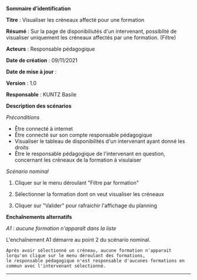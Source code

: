 **Sommaire d’identification**

  **Titre** : Visualiser les créneaux affecté pour une formation

  **Résumé** : Sur la page de disponibiliutés d'un intervenant, possiblité de visualiser uniquement les créneaux affectés par une formation. (Filtre)

  **Acteurs** : Responsable pédagogique

  **Date de création** : 09/11/2021

  **Date de mise à jour**  : 

  **Version** : 1.0

  **Responsable** : KUNTZ Basile



**Description des scénarios**

*Préconditions*

- Être connecté à internet
- Être connecté sur son compte responsable pédagogique
- Visualiser le tableau de disponibilités d'un intervenant ayant donné les droits
- Être le responsable pédagogique de l'intervenant en question, concernant les créneaux de la formation à visulaiser

*Scénario nominal*

1. Cliquer sur le menu déroulant "Filtre par formation"

2. Sélectionner la formation dont on veut visualiser les créneaux

3. Cliquer sur "Valider" pour rafraichir l'affichage du planning



**Enchaînements alternatifs**

*A1 : aucune formation n'apparaît dans la liste*

L'enchaînement A1 démarre au point 2 du scénario nominal.

    Après avoir sélectionné un créneau, aucune formation n'apparait lorqu'on clique sur le menu déroulant des formations,
    le responsable pédagogique n'est responsable d'aucunes formations en commun avec l'intervenant sélectionné.
-----------------------------------------------------------